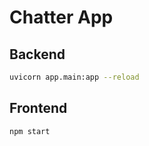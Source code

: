 # Chatter App

## Backend

```bash
uvicorn app.main:app --reload
```

## Frontend

```bash
npm start
```
